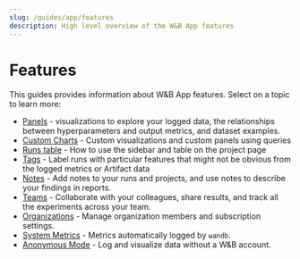 ```yaml
---
slug: /guides/app/features
description: High level overview of the W&B App features
---
```


# Features

This guides provides information about W&B App features. Select on a topic to learn more:

* [Panels](./panels/intro.md) - visualizations to explore your logged data, the relationships between hyperparameters and output metrics, and dataset examples.
* [Custom Charts](./custom-charts/intro.md) - Custom visualizations and custom panels using queries
* [Runs table](./runs-table.md) - How to use the sidebar and table on the project page
* [Tags](./tags.md) - Label runs with particular features that might not be obvious from the logged metrics or Artifact data 
* [Notes](./notes.md) - Add notes to your runs and projects, and use notes to describe your findings in reports.
* [Teams](./teams.md) - Collaborate with your colleagues, share results, and track all the experiments across your team.
* [Organizations](./organizations.md) - Manage organization members and subscription settings.
* [System Metrics](./system-metrics.md) - Metrics automatically logged by `wandb`.
* [Anonymous Mode](./anon.md) - Log and visualize data without a W&B account.
